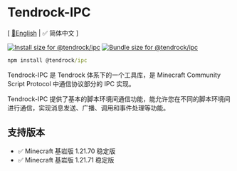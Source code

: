 # Tendrock-IPC

[ [📃English](./README.md) | ✅ 简体中文 ]

<a href="https://pkg-size.dev/@tendrock/ipc@0.2.0-alpha"><img src="https://pkg-size.dev/badge/install/36671" title="Install size for @tendrock/ipc"></a>
<a href="https://pkg-size.dev/@tendrock/ipc@0.2.0-alpha"><img src="https://pkg-size.dev/badge/bundle/5571" title="Bundle size for @tendrock/ipc"></a>

```cmd
npm install @tendrock/ipc
```

Tendrock-IPC 是 Tendrock 体系下的一个工具库，是 Minecraft Community Script Protocol 中通信协议部分的 IPC 实现。

Tendrock-IPC 提供了基本的脚本环境间通信功能，能允许您在不同的脚本环境间进行通信，实现消息发送、广播、调用和事件处理等功能。

## 支持版本

- ✅ Minecraft 基岩版 1.21.70 稳定版
- ✅ Minecraft 基岩版 1.21.71 稳定版